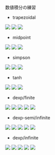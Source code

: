 数値積分の練習

* trapezoidal
<img src="https://latex.codecogs.com/gif.latex?\int_{a}^{b}f(x)dx\approx&space;T_{n}" />
<img src="https://latex.codecogs.com/gif.latex?T_n=h\left(\frac{1}{2}f(a)&plus;\sum_{i=1}^{n-1}f(a&plus;hi)&plus;\frac{1}{2}f(b)\right)" />
<img src="https://latex.codecogs.com/gif.latex?h=\frac{b-a}{n}" />

* midpoint
<img src="https://latex.codecogs.com/gif.latex?\int_{a}^{b}f(x)dx\approx&space;M_{n}" />
<img src="https://latex.codecogs.com/gif.latex?M_n=h\left(\sum_{i=1}^{n-1}f(a&plus;h(i-1/2))\right)" />
<img src="https://latex.codecogs.com/gif.latex?h=\frac{b-a}{n}" />

* simpson
<img src="https://latex.codecogs.com/gif.latex?\int_{a}^{b}f(x)dx\approx&space;S_{n}" />
<img src="https://latex.codecogs.com/gif.latex?S_n=\frac{h}{3}\left(\frac{1}{2}f(a)&plus;\sum_{i=1}^{n-1}f(a&plus;hi)&plus;\frac{1}{2}f(b)&plus;2\sum_{i=1}^{n-1}f(a&plus;h(i-1/2))\right)" />
<img src="https://latex.codecogs.com/gif.latex?h=\frac{b-a}{n}" />

* tanh
<img src="https://latex.codecogs.com/gif.latex?\int_{a}^{b}f(x)dx=\int_{-\infty}^{\infty}\varphi(t)\varphi'(t)dt\approx&space;E_n" />
<img src="https://latex.codecogs.com/gif.latex?E_{n}=h\sum_{i=-n}^{n}f(\tanh&space;ih)\frac{1}{\cosh^{2}ih}" />
<img src="https://latex.codecogs.com/gif.latex?h=\sqrt{\frac{6n\pi}{n}}" />

* dexp/finite
<img src="https://latex.codecogs.com/gif.latex?\int_{a}^{b}f(x)dx=\int_{-\infty}^{\infty}\varphi(t)\varphi'(t)dt\approx&space;DE_n" />
<img src="https://latex.codecogs.com/gif.latex?DE_{n}=h\sum_{i=-n}^{n}f(\varphi(ih))\varphi'(ih)" />
<img src="https://latex.codecogs.com/gif.latex?\varphi(t)&space;=&space;\frac{b-a}{2}\tanh\left(\frac{\pi}{2}\sinh&space;t&space;\right&space;)&space;&plus;&space;\frac{a&plus;b}{2}" />
<img src="https://latex.codecogs.com/gif.latex?\varphi'(t)&space;=&space;\frac{b-a}{4}\frac{\pi&space;\cosh&space;t}{\cosh^{2}(\frac{\pi}{2}\sinh&space;t)}" />
<img src="https://latex.codecogs.com/gif.latex?h=\frac{\log(3n)}{n}" />

* dexp-semi/infinite
<img src="https://latex.codecogs.com/gif.latex?\int_{a}^{\infty}f(x)dx=\int_{-\infty}^{\infty}\varphi(t)\varphi'(t)dt\approx&space;DE_n" />
<img src="https://latex.codecogs.com/gif.latex?DE_{n}=h\sum_{i=-n}^{n}f(\varphi(ih))\varphi'(ih)" />
<img src="https://latex.codecogs.com/gif.latex?\varphi(t)&space;=&space;a&space;&plus;&space;\exp(\frac{\pi}{2}\sinh&space;t)" />
<img src="https://latex.codecogs.com/gif.latex?\varphi'(t)&space;=&space;\frac{\pi}{2}\cosh(t)\exp(\frac{\pi}{2}\sinh&space;t)" />
<img src="https://latex.codecogs.com/gif.latex?h=\frac{\log(3n)}{n}" />

* dexp/infinite
<img src="https://latex.codecogs.com/gif.latex?\int_{-\infty}^{\infty}f(x)dx=\int_{-\infty}^{\infty}\varphi(t)\varphi'(t)dt\approx&space;DE_n" />
<img src="https://latex.codecogs.com/gif.latex?DE_{n}=h\sum_{i=-n}^{n}f(\varphi(ih))\varphi'(ih)" />
<img src="https://latex.codecogs.com/gif.latex?\varphi(t)&space;=&space;\sinh(\frac{\pi}{2}\sinh&space;t)" />
<img src="https://latex.codecogs.com/gif.latex?\varphi'(t)&space;=&space;\frac{\pi}{2}\cosh(t)\cosh(\frac{\pi}{2}\sinh(t))" />
<img src="https://latex.codecogs.com/gif.latex?h=\frac{\log(3n)}{n}" />
